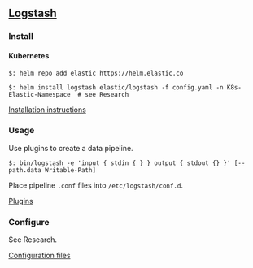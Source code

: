 ## [Logstash](https://www.elastic.co/logstash)

### Install

#### Kubernetes

```
$: helm repo add elastic https://helm.elastic.co

$: helm install logstash elastic/logstash -f config.yaml -n K8s-Elastic-Namespace  # see Research
```

[Installation instructions](Docs/GettingStarted/Install)

### Usage

Use plugins to create a data pipeline.  

```
$: bin/logstash -e 'input { stdin { } } output { stdout {} }' [--path.data Writable-Path]
```

Place pipeline `.conf` files into `/etc/logstash/conf.d`.  

[Plugins](Docs/Plugins)

### Configure

See Research.  

[Configuration files](Docs/SetupAndRun/ConfigFiles)
